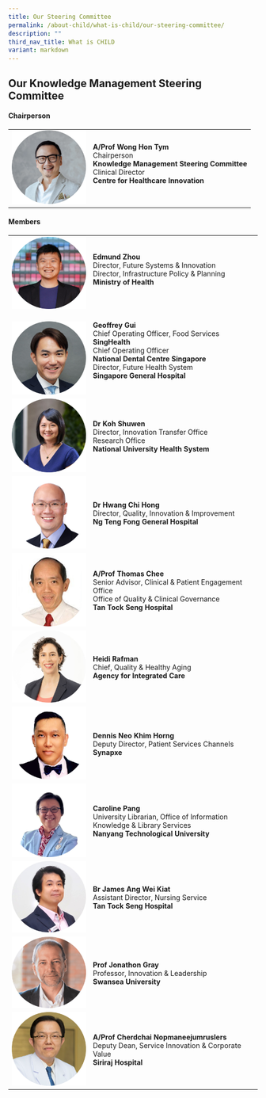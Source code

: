 ```yaml
---
title: Our Steering Committee
permalink: /about-child/what-is-child/our-steering-committee/
description: ""
third_nav_title: What is CHILD
variant: markdown
---
```

<h2>Our Knowledge Management Steering Committee</h2>

<h4>Chairperson</h4>

<table cellpadding="10" border="0" style="width: 100%;">
<tbody>
<tr>
<td style="width: 150px;"><img src="/images/Committee/WHT_photo_cropped.jpg"></td>
<td><strong>A/Prof Wong Hon Tym</strong><br>Chairperson<br><b>Knowledge Management Steering Committee</b><br>Clinical Director<br><b>Centre for Healthcare Innovation</b><br><br>
</td></tr>
</tbody>
</table>

<h4>Members</h4>

<table cellpadding="10" border="0" style="width: 100%;">
<tbody>
	<tr>
<td style="width: 150px;"><img src="/images/Committee/Edmund_Zhou_LinkedIn_Photo__Cropped_.png"></td>
<td><strong>Edmund Zhou </strong><br>Director, Future Systems &amp; Innovation<br>Director, Infrastructure Policy &amp; Planning<br><b>Ministry of Health</b><br><br></td>
</tr>
<tr>
<td style="width: 150px;"><br><img alt="chi" src="/images/Committee/Geoffrey_Gui_Photo_Cropped.jpg"></td>
<td><strong>Geoffrey Gui </strong><br>Chief Operating Officer, Food Services <br><b> SingHealth </b><br>Chief Operating Officer <br><b> National Dental Centre Singapore </b><br> Director, Future Health System<br><b>Singapore General Hospital</b><br><br></td>
</tr>
<tr>
<td style="width: 150px;"><img src="/images/Committee/Koh_Shuwen_Photo__Cropped_.jpg"></td>
<td><br><strong>Dr Koh Shuwen </strong><br>Director, Innovation Transfer Office<br>Research Office<br><b>National University Health System</b><br><br></td>
</tr>
	<tr>
<td style="width: 150px;"><img src="/images/Committee/Hwang_Chi_Hong_Photo_Cropped.jpg"></td>
<td><br><strong>Dr Hwang Chi Hong </strong><br>Director, Quality, Innovation &amp; Improvement<br><b>Ng Teng Fong General Hospital</b> <br><br></td>
</tr>
<tr>
<td style="width: 150px;"><img src="/images/Committee/Thomas_Chee_Photo_Cropped_2.jpg"></td>
<td><br><strong>A/Prof Thomas Chee </strong><br>Senior Advisor, Clinical &amp; Patient Engagement Office<br>Office of Quality &amp; Clinical Governance <br><b>Tan Tock Seng Hospital</b><br><br></td>
</tr>
<tr>
<td style="width: 150px;"><img src="/images/Committee/Heidi_Photo_Cropped.jpg"></td>
<td><br><strong>Heidi Rafman</strong><br>Chief, Quality &amp; Healthy Aging <br><b>Agency for Integrated Care</b><br><br></td>
</tr>
<tr>
<td style="width: 150px;"><img src="/images/Committee/Dennis_Neo_Photo_Cropped.jpg"></td>
	<td><br><strong>Dennis Neo Khim Horng</strong><br>Deputy Director, Patient Services Channels <br><b>Synapxe</b><br><br></td>
</tr>
<tr>
<td style="width: 150px;"><img src="/images/Committee/Caroline_Pang_Photo__Cropped_.jpg"></td>
<td><br><strong>Caroline Pang</strong><br>University Librarian, Office of Information <br>Knowledge &amp; Library Services<br><b>Nanyang Technological University</b><br><br></td>
</tr>
<tr>
<td style="width: 150px;"><img src="/images/Committee/James_Ang_Photo_Cropped.jpg"></td>
<td><br><strong>Br James Ang Wei Kiat</strong><br>Assistant Director, Nursing Service<br><b>Tan Tock Seng Hospital</b><br><br></td>
</tr>
<tr>
<td style="width: 150px;"><img alt="andrew1" src="/images/Committee/prof%20jonathon%20gray-01.png"></td>
<td><br><strong>Prof Jonathon Gray</strong><br>Professor, Innovation &amp; Leadership <br><b>Swansea University</b><br><br></td>
</tr>
<tr>
<td style="width: 150px;"><img src="/images/Committee/prof%20cherdchai-01.png"></td>
<td><br><strong>A/Prof Cherdchai Nopmaneejumruslers</strong><br>Deputy Dean, Service Innovation &amp; Corporate Value<br><b>Siriraj Hospital</b><br><br></td>
</tr>

</tbody>
</table>